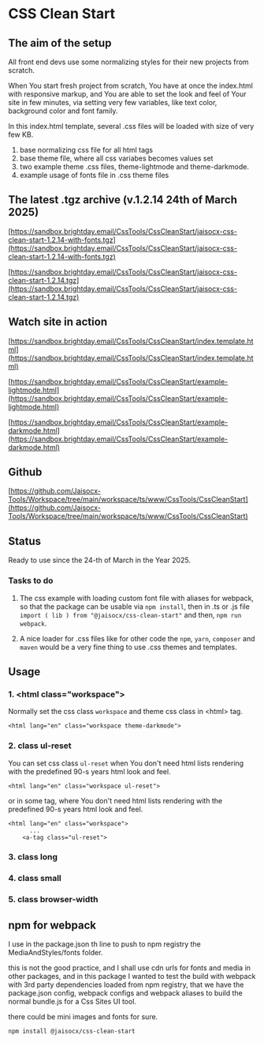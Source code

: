 # CSS Clean Start

## The aim of the setup
All front end devs use some normalizing styles for their new projects from scratch.

When You start fresh project from scratch, You have at once the index.html with responsive markup,
and You are able to set the look and feel of Your site in few minutes,
via setting very few variables,
like text color, background color and font family.

In this index.html template,
several .css files will be loaded with size of very few KB.
1. base normalizing css file for all html tags
2. base theme file, where all css variabes becomes values set
3. two example theme .css files, theme-lightmode and theme-darkmode.
4. example usage of fonts file in .css theme files




## The latest .tgz archive (v.1.2.14 24th of March 2025)

[https://sandbox.brightday.email/CssTools/CssCleanStart/jaisocx-css-clean-start-1.2.14-with-fonts.tgz](https://sandbox.brightday.email/CssTools/CssCleanStart/jaisocx-css-clean-start-1.2.14-with-fonts.tgz)


[https://sandbox.brightday.email/CssTools/CssCleanStart/jaisocx-css-clean-start-1.2.14.tgz](https://sandbox.brightday.email/CssTools/CssCleanStart/jaisocx-css-clean-start-1.2.14.tgz)




## Watch site in action

[https://sandbox.brightday.email/CssTools/CssCleanStart/index.template.html](https://sandbox.brightday.email/CssTools/CssCleanStart/index.template.html)


[https://sandbox.brightday.email/CssTools/CssCleanStart/example-lightmode.html](https://sandbox.brightday.email/CssTools/CssCleanStart/example-lightmode.html)


[https://sandbox.brightday.email/CssTools/CssCleanStart/example-darkmode.html](https://sandbox.brightday.email/CssTools/CssCleanStart/example-darkmode.html)





## Github
[https://github.com/Jaisocx-Tools/Workspace/tree/main/workspace/ts/www/CssTools/CssCleanStart](https://github.com/Jaisocx-Tools/Workspace/tree/main/workspace/ts/www/CssTools/CssCleanStart)




## Status
Ready to use since the 24-th of March in the Year 2025.




### Tasks to do
1. The css example with loading custom font file with aliases for webpack, so that the package can be usable via `npm install`, then in .ts or .js file `import ( lib ) from "@jaisocx/css-clean-start"` and then, `npm run webpack`.

2. A nice loader for .css files like for other code the `npm`, `yarn`, `composer` and `maven` would be a very fine thing to use .css themes and templates.



## Usage

### 1. &lt;html class="workspace"&gt;
Normally set the css class `workspace` and theme css class in &lt;html&gt; tag.
```
<html lang="en" class="workspace theme-darkmode">
```


### 2. class ul-reset
You can set css class `ul-reset` when You don't need html lists rendering with the predefined 90-s years html look and feel.
```
<html lang="en" class="workspace ul-reset">
```

or in some tag, where You don't need html lists rendering with the predefined 90-s years html look and feel.
```
<html lang="en" class="workspace">
      ...
    <a-tag class="ul-reset">
```

### 3. class long
### 4. class small
### 5. class browser-width


## npm for webpack

I use in the package.json th line to push to npm registry the MediaAndStyles/fonts folder.

this is not the good practice, and I shall use cdn urls for fonts and media in other packages,
and in this package I wanted to test the build with webpack with 3rd party dependencies loaded from npm registry,
that we have the package.json config, webpack configs and webpack aliases
to build the normal bundle.js for a Css Sites UI tool.

there could be mini images and fonts for sure.


```
npm install @jaisocx/css-clean-start
```



